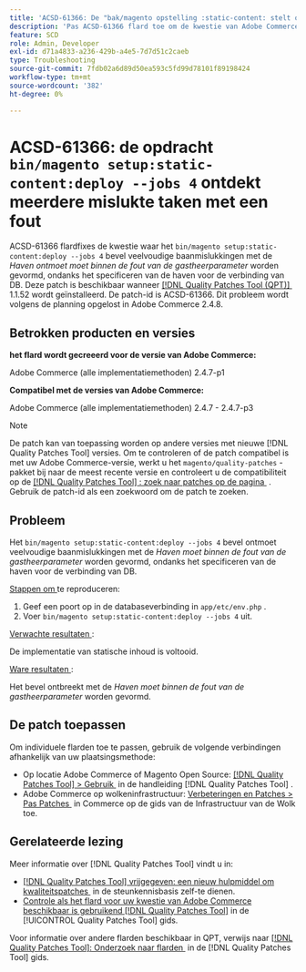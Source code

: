 ```yaml
---
title: 'ACSD-61366: De "bak/magento opstelling :static-content: stelt op - banen 4&rbrace; bevel ontmoet veelvoudige baanmislukkingen met een fout'
description: 'Pas ACSD-61366 flard toe om de kwestie van Adobe Commerce te bevestigen waar de "bak/magento opstelling :static-content: opstelt - banen 4&rbrace; bevel veelvoudige baanmislukkingen met *Port ontmoet moet binnen de server parameter* fout worden gevormd, ondanks het specificeren van de haven voor de verbinding van DB.'
feature: SCD
role: Admin, Developer
exl-id: d71a4833-a236-429b-a4e5-7d7d51c2caeb
type: Troubleshooting
source-git-commit: 7fdb02a6d89d50ea593c5fd99d78101f89198424
workflow-type: tm+mt
source-wordcount: '382'
ht-degree: 0%

---
```


# ACSD-61366: de opdracht `bin/magento setup:static-content:deploy --jobs 4` ontdekt meerdere mislukte taken met een fout

ACSD-61366 flardfixes de kwestie waar het `bin/magento setup:static-content:deploy --jobs 4` bevel veelvoudige baanmislukkingen met de *Haven ontmoet moet binnen de fout van de gastheerparameter* worden gevormd, ondanks het specificeren van de haven voor de verbinding van DB. Deze patch is beschikbaar wanneer [[!DNL Quality Patches Tool (QPT)] &#x200B;](https://experienceleague.adobe.com/nl/docs/commerce-operations/tools/quality-patches-tool/quality-patches-tool-to-self-serve-quality-patches) 1.1.52 wordt geïnstalleerd. De patch-id is ACSD-61366. Dit probleem wordt volgens de planning opgelost in Adobe Commerce 2.4.8.

## Betrokken producten en versies

**het flard wordt gecreeerd voor de versie van Adobe Commerce:**

Adobe Commerce (alle implementatiemethoden) 2.4.7-p1

**Compatibel met de versies van Adobe Commerce:**

Adobe Commerce (alle implementatiemethoden) 2.4.7 - 2.4.7-p3

>[!NOTE]
>
>De patch kan van toepassing worden op andere versies met nieuwe [!DNL Quality Patches Tool] versies. Om te controleren of de patch compatibel is met uw Adobe Commerce-versie, werkt u het `magento/quality-patches` -pakket bij naar de meest recente versie en controleert u de compatibiliteit op de [[!DNL Quality Patches Tool] : zoek naar patches op de pagina &#x200B;](https://experienceleague.adobe.com/tools/commerce-quality-patches/index.html?lang=nl-NL) . Gebruik de patch-id als een zoekwoord om de patch te zoeken.

## Probleem

Het `bin/magento setup:static-content:deploy --jobs 4` bevel ontmoet veelvoudige baanmislukkingen met de *Haven moet binnen de fout van de gastheerparameter* worden gevormd, ondanks het specificeren van de haven voor de verbinding van DB.

<u> Stappen om </u> te reproduceren:

1. Geef een poort op in de databaseverbinding in `app/etc/env.php` .
1. Voer `bin/magento setup:static-content:deploy --jobs 4` uit.

<u> Verwachte resultaten </u>:

De implementatie van statische inhoud is voltooid.

<u> Ware resultaten </u>:

Het bevel ontbreekt met de *Haven moet binnen de fout van de gastheerparameter* worden gevormd.

## De patch toepassen

Om individuele flarden toe te passen, gebruik de volgende verbindingen afhankelijk van uw plaatsingsmethode:

* Op locatie Adobe Commerce of Magento Open Source: [[!DNL Quality Patches Tool] > Gebruik &#x200B;](/help/tools/quality-patches-tool/usage.md) in de handleiding [!DNL Quality Patches Tool] .
* Adobe Commerce op wolkeninfrastructuur: [&#x200B; Verbeteringen en Patches > Pas Patches &#x200B;](https://experienceleague.adobe.com/docs/commerce-cloud-service/user-guide/develop/upgrade/apply-patches.html?lang=nl-NL) in Commerce op de gids van de Infrastructuur van de Wolk toe.

## Gerelateerde lezing

Meer informatie over [!DNL Quality Patches Tool] vindt u in:

* [[!DNL Quality Patches Tool]  vrijgegeven: een nieuw hulpmiddel om kwaliteitspatches &#x200B;](https://experienceleague.adobe.com/nl/docs/commerce-operations/tools/quality-patches-tool/quality-patches-tool-to-self-serve-quality-patches) in de steunkennisbasis zelf-te dienen.
* [&#x200B; Controle als het flard voor uw kwestie van Adobe Commerce beschikbaar is gebruikend  [!DNL Quality Patches Tool]](/help/tools/quality-patches-tool/patches-available-in-qpt/check-patch-for-magento-issue-with-magento-quality-patches.md) in de [!UICONTROL Quality Patches Tool] gids.


Voor informatie over andere flarden beschikbaar in QPT, verwijs naar [[!DNL Quality Patches Tool]: Onderzoek naar flarden &#x200B;](https://experienceleague.adobe.com/tools/commerce-quality-patches/index.html?lang=nl-NL) in de [!DNL Quality Patches Tool] gids.
